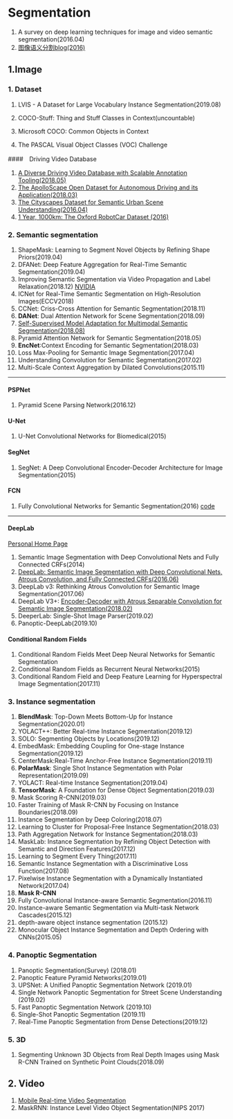 # Segmentation

1. A survey on deep learning techniques for image and video semantic segmentation(2016.04)
2. [图像语义分割blog(2016)](https://mp.weixin.qq.com/s?__biz=MzA3MzI4MjgzMw==&mid=2650718688&idx=3&sn=45f0864bc58f08cf7fcb17c842e05d91&scene=0#rd)

## 1.Image
### 1. Dataset

1. LVIS - A Dataset for Large Vocabulary Instance Segmentation(2019.08)

2. COCO-Stuff: Thing and Stuff Classes in Context(uncountable)

3. Microsoft COCO: Common Objects in Context

4. The PASCAL Visual Object Classes (VOC) Challenge



####　Driving  Video Database 

   1. [A Diverse Driving Video Database with Scalable Annotation Tooling(2018.05)](https://bdd-data.berkeley.edu/)
   2. [The ApolloScape Open Dataset for Autonomous Driving and its Application(2018.03)](http://apolloscape.auto/#)
   3. [The Cityscapes Dataset for Semantic Urban Scene Understanding(2016.04)](https://www.cityscapes-dataset.com/)
   4. [ 1 Year, 1000km: The Oxford RobotCar Dataset (2016)](https://robotcar-dataset.robots.ox.ac.uk/)

### 2. Semantic segmentation

1. ShapeMask: Learning to Segment Novel Objects by Refining Shape Priors(2019.04)
2. DFANet: Deep Feature Aggregation for Real-Time Semantic Segmentation(2019.04)
3. Improving Semantic Segmentation via Video Propagation and Label Relaxation(2018.12) [NVIDIA](https://github.com/NVIDIA/semantic-segmentation)
4. ICNet for Real-Time Semantic Segmentation on High-Resolution Images(ECCV2018)
5. CCNet: Criss-Cross Attention for Semantic Segmentation(2018.11)
6. **DANet**: Dual Attention Network for Scene Segmentation(2018.09)
5. [Self-Supervised Model Adaptation for Multimodal Semantic Segmentation(2018.08)](https://github.com/DeepSceneSeg/SSMA)
6. Pyramid Attention Network for Semantic Segmentation(2018.05)
7. **EncNet**:Context Encoding for Semantic Segmentation(2018.03)
8. Loss Max-Pooling for Semantic Image Segmentation(2017.04)
9. Understanding Convolution for Semantic Segmentation(2017.02)
10. Multi-Scale Context Aggregation by Dilated Convolutions(2015.11)

---
#### PSPNet
1. Pyramid Scene Parsing Network(2016.12)

#### U-Net
1. U-Net Convolutional Networks for Biomedical(2015)
#### SegNet
1. SegNet: A Deep Convolutional Encoder-Decoder Architecture for Image Segmentation(2015)
#### FCN
1. Fully Convolutional Networks for Semantic Segmentation(2016) [code](https://github.com/shelhamer/fcn.berkeleyvision.org)

---
#### DeepLab

[Personal Home Page](http://liangchiehchen.com/)

1. Semantic Image Segmentation with Deep Convolutional Nets and Fully Connected CRFs(2014)
2. [DeepLab: Semantic Image Segmentation with Deep Convolutional Nets, Atrous Convolution, and Fully Connected CRFs(2016.06)](http://liangchiehchen.com/projects/DeepLab.html)
3. DeepLab v3: Rethinking Atrous Convolution for Semantic Image Segmentation(2017.06)
4. DeepLab V3+: [Encoder-Decoder with Atrous Separable Convolution for Semantic Image Segmentation(2018.02)](https://ai.googleblog.com/2018/03/semantic-image-segmentation-with.html)
5. DeeperLab: Single-Shot Image Parser(2019.02)
6. Panoptic-DeepLab(2019.10)

#### Conditional Random Fields

1. Conditional Random Fields Meet Deep Neural Networks for Semantic Segmentation
2. Conditional Random Fields as Recurrent Neural Networks(2015)
3. Conditional Random Field and Deep Feature Learning for Hyperspectral Image Segmentation(2017.11)   

### 3. Instance segmentation

1. **BlendMask**: Top-Down Meets Bottom-Up for Instance Segmentation(2020.01)
2. YOLACT++: Better Real-time Instance Segmentation(2019.12)
3. SOLO: Segmenting Objects by Locations(2019.12)
4. EmbedMask: Embedding Coupling for One-stage Instance Segmentation(2019.12)
5. CenterMask:Real-Time Anchor-Free Instance Segmentation(2019.11)
6. **PolarMask**: Single Shot Instance Segmentation with Polar Representation(2019.09)
7. YOLACT: Real-time Instance Segmentation(2019.04)
8. **TensorMask**: A Foundation for Dense Object Segmentation(2019.03)
9. Mask Scoring R-CNN(2019.03)
10. Faster Training of Mask R-CNN by Focusing on Instance Boundaries(2018.09)
11. Instance Segmentation by Deep Coloring(2018.07)
12. Learning to Cluster for Proposal-Free Instance Segmentation(2018.03)
13. Path Aggregation Network for Instance Segmentation(2018.03)
14. MaskLab: Instance Segmentation by Refining Object Detection with Semantic and Direction Features(2017.12)
15. Learning to Segment Every Thing(2017.11)
16. Semantic Instance Segmentation with a Discriminative Loss Function(2017.08)
17. Pixelwise Instance Segmentation with a Dynamically Instantiated Network(2017.04)
18. **Mask R-CNN**
19. Fully Convolutional Instance-aware Semantic Segmentation(2016.11)
20. Instance-aware Semantic Segmentation via Multi-task Network Cascades(2015.12)
21. depth-aware object instance segmentation (2015.12)
22. Monocular Object Instance Segmentation and Depth Ordering with CNNs(2015.05)

### 4. Panoptic Segmentation
1. Panoptic Segmentation(Survey)  (2018.01)
2. Panoptic Feature Pyramid Networks(2019.01)
3. UPSNet: A Unified Panoptic Segmentation Network (2019.01)
4. Single Network Panoptic Segmentation for Street Scene Understanding (2019.02)
5. Fast Panoptic Segmentation Network (2019.10)
6. Single-Shot Panoptic Segmentation (2019.11)
7. Real-Time Panoptic Segmentation from Dense Detections(2019.12)

### 5. 3D
1. Segmenting Unknown 3D Objects from Real Depth Images using Mask R-CNN Trained on Synthetic Point Clouds(2018.09)

## 2. Video
1. [Mobile Real-time Video Segmentation](https://ai.googleblog.com/2018/03/mobile-real-time-video-segmentation.html)
2. MaskRNN: Instance Level Video Object Segmentation(NIPS 2017)

